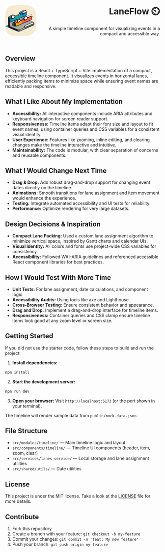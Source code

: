 
<h1 align="right">
  <img src="public/favicon/favicon.svg" width="100px" align="left" />
  LaneFlow ⏲️
</h1>

<p align="right">
  A simple timeline component for visualizing events in a compact and accessible way.
</p>

<br/>

## Overview

This project is a React + TypeScript + Vite implementation of a compact, accessible timeline component. It visualizes events in horizontal lanes, efficiently packing items to minimize space while ensuring event names are readable and responsive.

## What I Like About My Implementation

- **Accessibility:** All interactive components include ARIA attributes and keyboard navigation for screen reader support.
- **Responsiveness:** Timeline items adapt their font size and layout to fit event names, using container queries and CSS variables for a consistent visual identity.
- **User Experience:** Features like zooming, inline editing, and clearing changes make the timeline interactive and intuitive.
- **Maintainability:** The code is modular, with clear separation of concerns and reusable components.

## What I Would Change Next Time

- **Drag & Drop:** Add robust drag-and-drop support for changing event dates directly on the timeline.
- **Animations:** Smooth transitions for lane assignment and item movement would enhance the experience.
- **Testing:** Integrate automated accessibility and UI tests for reliability.
- **Performance:** Optimize rendering for very large datasets.

## Design Decisions & Inspiration

- **Compact Lane Packing:** Used a custom lane assignment algorithm to minimize vertical space, inspired by Gantt charts and calendar UIs.
- **Visual Identity:** All colors and fonts use project-wide CSS variables for consistency.
- **Accessibility:** Followed WAI-ARIA guidelines and referenced accessible React component libraries for best practices.

## How I Would Test With More Time

- **Unit Tests:** For lane assignment, date calculations, and component logic.
- **Accessibility Audits:** Using tools like axe and Lighthouse.
- **Cross-Browser Testing:** Ensure consistent behavior and appearance.
- **Drag and Drop:** Implement a drag-and-drop interface for timeline items.
- **Responsiveness:** Container queries and CSS clamp ensure timeline items look good at any zoom level or screen size.

## Getting Started

If you did not use the starter code, follow these steps to build and run the project:

1. **Install dependencies:**

  ```sh
  npm install
  ```

2. **Start the development server:**

  ```sh
  npm run dev
  ```

3. **Open your browser:**
  Visit `http://localhost:5173` (or the port shown in your terminal).

The timeline will render sample data from `public/mock-data.json`.

## File Structure

- `src/modules/timeline/` — Main timeline logic and layout
- `src/components/timeline/` — Timeline UI components (header, item, zoom, clear)
- `src/services/lanes-service/` — Local storage and lane assignment utilities
- `src/shared/utils/` — Date utilities

## License

This project is under the MIT license. Take a look at the [LICENSE](LICENSE) file for more details.

## Contribute

1. Fork this repository
2. Create a branch with your feature: `git checkout -b my-feature`
3. Commit your changes: `git commit -m 'feat: My new feature'`
4. Push your branch: `git push origin my-feature`
